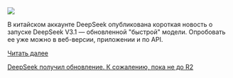 <!--2025-08-19 13:37:58-->
<div class="yb">
  <div class="rss habr"><img src="https://habrastorage.org/getpro/habr/upload_files/b74/7ed/71a/b747ed71a513852aae3f7922ccaf35ae.png" /><p>В китайском аккаунте DeepSeek опубликована короткая новость о запуске DeepSeek V3.1 — обновленной "быстрой" модели. Опробовать ее уже можно в веб-версии, приложении и по API.</p> <a href="https://habr.com/ru/articles/938702/#habracut">Читать далее</a> <p class="titl"><a href="https://habr.com/ru/news/938702/?utm_source=habrahabr&utm_medium=rss&utm_campaign=938702">DeepSeek получил обновление. К сожалению, пока не до R2</a></p></div>
</div>
